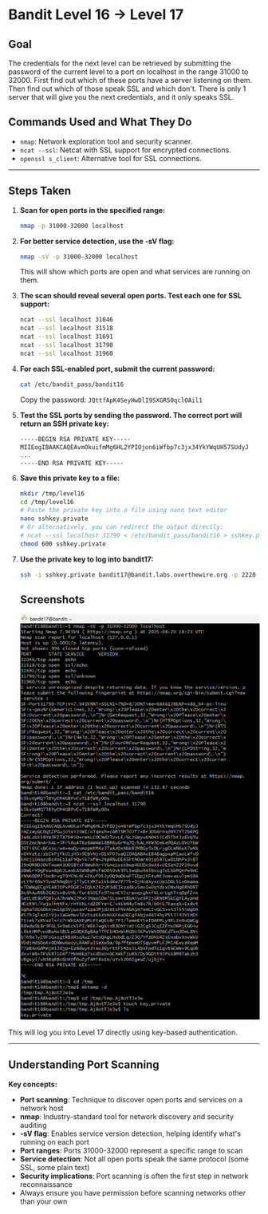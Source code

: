 # Bandit Level 16 → Level 17
## Goal
The credentials for the next level can be retrieved by submitting the password of the current level to a port on localhost in the range 31000 to 32000. First find out which of these ports have a server listening on them. Then find out which of those speak SSL and which don't. There is only 1 server that will give you the next credentials, and it only speaks SSL.

## Commands Used and What They Do
- `nmap`: Network exploration tool and security scanner.
- `ncat --ssl`: Netcat with SSL support for encrypted connections.
- `openssl s_client`: Alternative tool for SSL connections.
---
## Steps Taken
1. **Scan for open ports in the specified range:**
   ```bash
   nmap -p 31000-32000 localhost
   ```

2. **For better service detection, use the -sV flag:**
   ```bash
   nmap -sV -p 31000-32000 localhost
   ```
   This will show which ports are open and what services are running on them.

2. **The scan should reveal several open ports. Test each one for SSL support:**
   ```bash
   ncat --ssl localhost 31046
   ncat --ssl localhost 31518
   ncat --ssl localhost 31691
   ncat --ssl localhost 31790
   ncat --ssl localhost 31960
   ```

3. **For each SSL-enabled port, submit the current password:**
   ```bash
   cat /etc/bandit_pass/bandit16
   ```
   Copy the password: `JQttfApK4SeyHwDlI9SXGR50qclOAil1`

4. **Test the SSL ports by sending the password. The correct port will return an SSH private key:**
   ```
   -----BEGIN RSA PRIVATE KEY-----
   MIIEogIBAAKCAQEAvmOkuifmMg6HL2YPIOjon6iWfbp7c3jx34YkYWqUH57SUdyJ
   ...
   -----END RSA PRIVATE KEY-----
   ```

5. **Save this private key to a file:**
   ```bash
   mkdir /tmp/level16
   cd /tmp/level16
   # Paste the private key into a file using nano text editor
   nano sshkey.private
   # Or alternatively, you can redirect the output directly:
   # ncat --ssl localhost 31790 < /etc/bandit_pass/bandit16 > sshkey.private
   chmod 600 sshkey.private
   ```

6. **Use the private key to log into bandit17:**
   ```bash
   ssh -i sshkey.private bandit17@bandit.labs.overthewire.org -p 2220
   ```

   ## Screenshots

   ![Bandit Level 1 Login](screenshots/level_16.png)

   

This will log you into Level 17 directly using key-based authentication.

---
## Understanding Port Scanning
**Key concepts:**
- **Port scanning**: Technique to discover open ports and services on a network host
- **nmap**: Industry-standard tool for network discovery and security auditing
- **-sV flag**: Enables service version detection, helping identify what's running on each port
- **Port ranges**: Ports 31000-32000 represent a specific range to scan
- **Service detection**: Not all open ports speak the same protocol (some SSL, some plain text)
- **Security implications**: Port scanning is often the first step in network reconnaissance
- Always ensure you have permission before scanning networks other than your own
